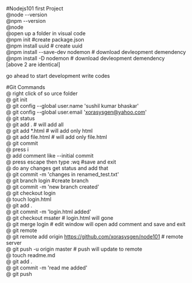 #Nodejs101  first Project  <br />
@node --version <br />
@npm --version <br />
@node <br />
@open up a folder in visual code <br />
@npm init  #create package.json <br />
@npm install uuid  # create uuid <br />
@npm install --save-dev nodemon  # download devleopment demendency <br />
@npm install -D nodemon  # download devleopment demendency <br />
[above 2 are identical] <br />

go ahead to start development write codes<br />
 
#Git Commands<br />
@ right click of so urce folder<br />
@ git init <br />
@ git config --global user.name 'sushil kumar bhaskar' <br />
@ git config --global user.email 'xorasysgen@yahoo.com' <br />
@ git status<br />
@ git add . # will add all<br />
@ git add *.html # will add only html<br />
@ git add file.html # will add only file.html<br />
@ git commit<br />
@ press i<br />
@ add comment like --initial commit<br />
@ press escape then type :wq  #save and exit<br />
@ do any changes get status and add that<br />
@ git commit -m 'changes in renamed_test.txt'<br />
@ git branch login #create branch<br />
@ git commit -m 'new branch created'<br />
@ git checkout login<br />
@ touch login.html<br />
@ git add .<br />
@ git commit -m 'login.html added'<br />
@ git checkout msater # login.html will gone<br />
@ git merge login # edit window will open add comment and save and exit<br />
@ git remote<br />
@ git remote add origin https://github.com/xorasysgen/node101  # remote server<br />
@ git push -u origin master   # push will update to remote<br />
@ touch readme.md<br />
@ git add .<br />
@ git commit -m 'read me added'<br />
@ git push<br />